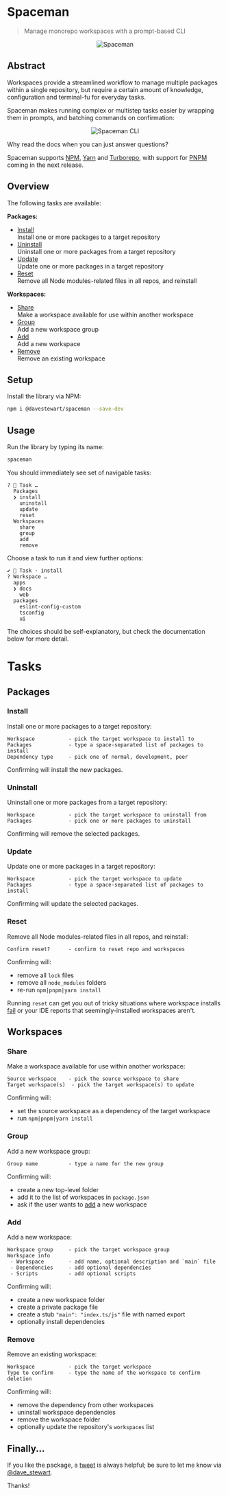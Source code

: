 # Spaceman

> Manage monorepo workspaces with a prompt-based CLI

<p align="center">
  <img src="https://raw.githubusercontent.com/davestewart/spaceman/master/res/splash.png" alt="Spaceman">
</p>

## Abstract

Workspaces provide a streamlined workflow to manage multiple packages within a single repository, but require a certain amount of knowledge, configuration and terminal-fu for everyday tasks.

Spaceman makes running complex or multistep tasks easier by wrapping them in prompts, and batching commands on confirmation:

<p align="center">
  <img src="https://raw.githubusercontent.com/davestewart/spaceman/master/res/spaceman.gif" alt="Spaceman CLI">
</p>

Why read the docs when you can just answer questions?

Spaceman supports [NPM](https://docs.npmjs.com/cli/v8/using-npm/workspaces), [Yarn](https://classic.yarnpkg.com/lang/en/docs/workspaces/) and [Turborepo](https://turborepo.org/), with support for [PNPM](https://pnpm.io/workspaces) coming in the next release.

## Overview

The following tasks are available:

**Packages:**

- [Install](#install)<br>
  Install one or more packages to a target repository
- [Uninstall](#uninstall)<br>
  Uninstall one or more packages from a target repository
- [Update](#update)<br>
  Update one or more packages in a target repository
- [Reset](#reset)<br>
  Remove all Node modules-related files in all repos, and reinstall

**Workspaces:**

- [Share](#share)<br>
  Make a workspace available for use within another workspace
- [Group](#group)<br>
  Add a new workspace group
- [Add](#add)<br>
  Add a new workspace
- [Remove](#remove)<br>
  Remove an existing workspace

## Setup

Install the library via NPM:

```bash
npm i @davestewart/spaceman --save-dev
```

## Usage

Run the library by typing its name:

```bash
spaceman
```

You should immediately see set of navigable tasks:

```
? 🚀 Task … 
  Packages
  ❯ install
    uninstall
    update
    reset
  Workspaces
    share
    group
    add
    remove
```

Choose a task to run it and view further options:

```
✔ 🚀 Task · install
? Workspace … 
  apps
  ❯ docs
    web
  packages
    eslint-config-custom
    tsconfig
    ui
```

The choices should be self-explanatory, but check the documentation below for more detail.

# Tasks

## Packages

### Install

Install one or more packages to a target repository:

```
Workspace           - pick the target workspace to install to
Packages            - type a space-separated list of packages to install
Dependency type     - pick one of normal, development, peer
```

Confirming will install the new packages.

### Uninstall

Uninstall one or more packages from a target repository:

```
Workspace           - pick the target workspace to uninstall from
Packages            - pick one or more packages to uninstall
```

Confirming will remove the selected packages.

### Update

Update one or more packages in a target repository:

```
Workspace           - pick the target workspace to update
Packages            - type a space-separated list of packages to install
```

Confirming will update the selected packages.

### Reset

Remove all Node modules-related files in all repos, and reinstall:

```
Confirm reset?      - confirm to reset repo and workspaces
```

Confirming will:

- remove all `lock` files
- remove all `node_modules` folders
- re-run `npm|pnpm|yarn install`

Running `reset` can get you out of tricky situations where workspace installs [fail](https://github.com/npm/cli/issues/3847) or your IDE reports that seemingly-installed workspaces aren't. 

## Workspaces

### Share

Make a workspace available for use within another workspace:

```
Source workspace    - pick the source workspace to share
Target workspace(s)  - pick the target workspace(s) to update
```

Confirming will:

- set the source workspace as a dependency of the target workspace
- run `npm|pnpm|yarn install`

### Group

Add a new workspace group:

```
Group name          - type a name for the new group
```

Confirming will:

- create a new top-level folder
- add it to the list of workspaces in `package.json`
- ask if the user wants to [add](#add) a new workspace

### Add

Add a new workspace:

```
Workspace group     - pick the target workspace group
Workspace info
 - Workspace        - add name, optional description and `main` file
 - Dependencies     - add optional dependencies
 - Scripts          - add optional scripts
```

Confirming will:

- create a new workspace folder
- create a private package file
- create a stub `"main": "index.ts/js"` file with named export
- optionally install dependencies

### Remove

Remove an existing workspace:

```
Workspace           - pick the target workspace
Type to confirm     - type the name of the workspace to confirm deletion
```

Confirming will:

- remove the dependency from other workspaces
- uninstall workspace dependencies 
- remove the workspace folder
- optionally update the repository's `workspaces` list

## Finally...

If you like the package, a [tweet](https://twitter.com/intent/tweet?text=🧑‍🚀%20Spaceman%20is%20a%20new%20package%20by%20%40dave_stewart%20to%20easily%20manage%20NPM%20and%20Yarn%20monorepo%20tasks%20via%20a%20prompt-based%20CLI%20🚀%0A%0Ahttps%3A//github.com/davestewart/spaceman%0A%0A%23javascript%20%23node%20%23monorepo) is always helpful; be sure to let me know via [@dave_stewart](https://twitter.com/dave_stewart).

Thanks!
